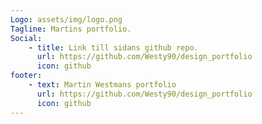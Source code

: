 ```yaml
---
Logo: assets/img/logo.png
Tagline: Martins portfolio.
Social:
    - title: Link till sidans github repo.
      url: https://github.com/Westy90/design_portfolio
      icon: github
footer:
    - text: Martin Westmans portfolio 
      url: https://github.com/Westy90/design_portfolio
      icon: github
---
```

